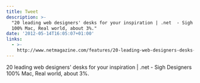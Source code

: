 ```yaml
---
title: Tweet
description: >-
  "20 leading web designers' desks for your inspiration | .net  - Sigh Designers
  100% Mac, Real world, about 3%."
date: '2012-05-14T16:05:07+01:00'
links:
  - >-
    http://www.netmagazine.com/features/20-leading-web-designers-desks-your-inspiration
---
```

20 leading web designers' desks for your inspiration | .net  - Sigh Designers 100% Mac, Real world, about 3%.
